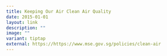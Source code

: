 ```yaml
---
title: Keeping Our Air Clean Air Quality
date: 2015-01-01
layout: link
description: ""
image: ""
variant: tiptap
external: https://https://www.mse.gov.sg/policies/clean-air
---
```

